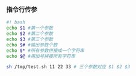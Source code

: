 ### 指令行传参

``` bash
#! bash
echo $1 #第一个参数
echo $2 #第二个参数
echo $3 #第三个参数
echo $# #输出参数个数
echo $* #所有参数拼接成一个字符串
echo $@ #用加号拼接所有字符串
```

``` bash
sh /tmp/test.sh 11 22 33 # 三个参数对应 $1 $2 $3
```
